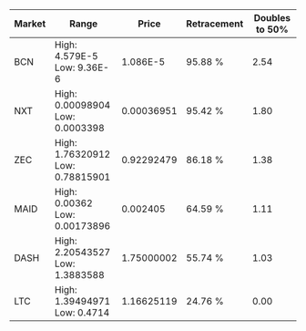 | Market | Range | Price| Retracement | Doubles to 50% |
| --- | --- | --- | --- | --- |
| BCN | High: 4.579E-5<br />Low: 9.36E-6 | 1.086E-5 | 95.88 % | 2.54 |
| NXT | High: 0.00098904<br />Low: 0.0003398 | 0.00036951 | 95.42 % | 1.80 |
| ZEC | High: 1.76320912<br />Low: 0.78815901 | 0.92292479 | 86.18 % | 1.38 |
| MAID | High: 0.00362<br />Low: 0.00173896 | 0.002405 | 64.59 % | 1.11 |
| DASH | High: 2.20543527<br />Low: 1.3883588 | 1.75000002 | 55.74 % | 1.03 |
| LTC | High: 1.39494971<br />Low: 0.4714 | 1.16625119 | 24.76 % | 0.00 |
